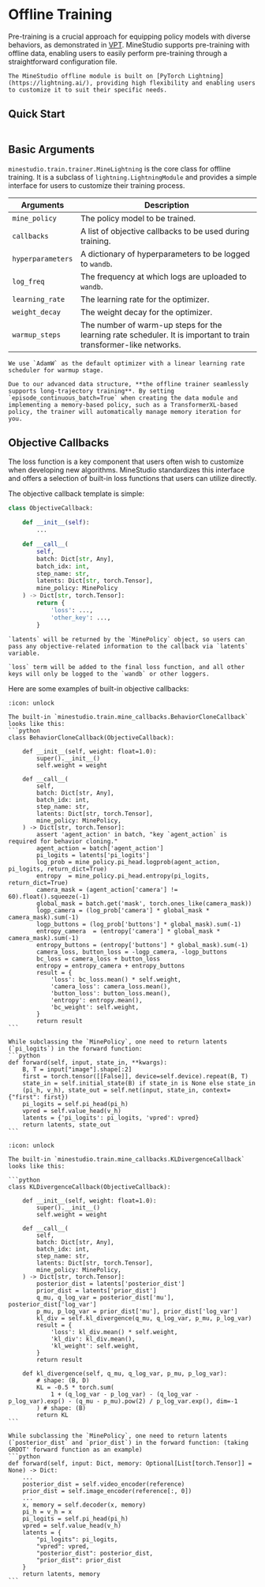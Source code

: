 <!--
 * @Date: 2024-11-29 08:09:45
 * @LastEditors: caishaofei caishaofei@stu.pku.edu.cn
 * @LastEditTime: 2024-12-15 11:55:09
 * @FilePath: /MineStudio/docs/source/offline/index.md
-->

# Offline Training

Pre-training is a crucial approach for equipping policy models with diverse behaviors, as demonstrated in [VPT](https://arxiv.org/abs/2206.11795). MineStudio supports pre-training with offline data, enabling users to easily perform pre-training through a straightforward configuration file. 

```{note}
The MineStudio offline module is built on [PyTorch Lightning](https://lightning.ai/), providing high flexibility and enabling users to customize it to suit their specific needs.
```


## Quick Start

```{include} quick-offline.md
```

## Basic Arguments

`minestudio.train.trainer.MineLightning` is the core class for offline training. It is a subclass of `lightning.LightningModule` and provides a simple interface for users to customize their training process. 

| Arguments | Description |
| --- | --- |
| `mine_policy` | The policy model to be trained. |
| `callbacks` | A list of objective callbacks to be used during training. |
| `hyperparameters` | A dictionary of hyperparameters to be logged to `wandb`. |
| `log_freq` | The frequency at which logs are uploaded to `wandb`. |
| `learning_rate` | The learning rate for the optimizer. |
| `weight_decay` | The weight decay for the optimizer. |
| `warmup_steps` | The number of warm-up steps for the learning rate scheduler. It is important to train transformer-like networks. |

```{note}
We use `AdamW` as the default optimizer with a linear learning rate scheduler for warmup stage. 
```

```{admonition} Long-Trajectory Training
Due to our advanced data structure, **the offline trainer seamlessly supports long-trajectory training**. By setting `episode_continuous_batch=True` when creating the data module and implementing a memory-based policy, such as a TransformerXL-based policy, the trainer will automatically manage memory iteration for you. 
```


## Objective Callbacks

The loss function is a key component that users often wish to customize when developing new algorithms. MineStudio standardizes this interface and offers a selection of built-in loss functions that users can utilize directly. 

The objective callback template is simple:
```python
class ObjectiveCallback:

    def __init__(self):
        ...

    def __call__(
        self, 
        batch: Dict[str, Any], 
        batch_idx: int, 
        step_name: str, 
        latents: Dict[str, torch.Tensor], 
        mine_policy: MinePolicy
    ) -> Dict[str, torch.Tensor]:
        return {
            'loss': ..., 
            'other_key': ...,
        }
```

```{hint}
`latents` will be returned by the `MinePolicy` object, so users can pass any objective-related information to the callback via `latents` variable. 
```

```{warning}
`loss` term will be added to the final loss function, and all other keys will only be logged to the `wandb` or other loggers. 
```

Here are some examples of built-in objective callbacks:

`````{dropdown} Behavior Cloning Callback
:icon: unlock

The built-in `minestudio.train.mine_callbacks.BehaviorCloneCallback` looks like this:
```python
class BehaviorCloneCallback(ObjectiveCallback):

    def __init__(self, weight: float=1.0):
        super().__init__()
        self.weight = weight

    def __call__(
        self, 
        batch: Dict[str, Any], 
        batch_idx: int, 
        step_name: str, 
        latents: Dict[str, torch.Tensor], 
        mine_policy: MinePolicy, 
    ) -> Dict[str, torch.Tensor]:
        assert 'agent_action' in batch, "key `agent_action` is required for behavior cloning."
        agent_action = batch['agent_action']
        pi_logits = latents['pi_logits']
        log_prob = mine_policy.pi_head.logprob(agent_action, pi_logits, return_dict=True)
        entropy  = mine_policy.pi_head.entropy(pi_logits, return_dict=True)
        camera_mask = (agent_action['camera'] != 60).float().squeeze(-1)
        global_mask = batch.get('mask', torch.ones_like(camera_mask))
        logp_camera = (log_prob['camera'] * global_mask * camera_mask).sum(-1)
        logp_buttons = (log_prob['buttons'] * global_mask).sum(-1)
        entropy_camera  = (entropy['camera'] * global_mask * camera_mask).sum(-1)
        entropy_buttons = (entropy['buttons'] * global_mask).sum(-1)
        camera_loss, button_loss = -logp_camera, -logp_buttons
        bc_loss = camera_loss + button_loss
        entropy = entropy_camera + entropy_buttons
        result = {
            'loss': bc_loss.mean() * self.weight,
            'camera_loss': camera_loss.mean(),
            'button_loss': button_loss.mean(),
            'entropy': entropy.mean(),
            'bc_weight': self.weight,
        }
        return result
```

While subclassing the `MinePolicy`, one need to return latents (`pi_logits`) in the forward function: 
```python
def forward(self, input, state_in, **kwargs):
    B, T = input["image"].shape[:2]
    first = torch.tensor([[False]], device=self.device).repeat(B, T)
    state_in = self.initial_state(B) if state_in is None else state_in
    (pi_h, v_h), state_out = self.net(input, state_in, context={"first": first})
    pi_logits = self.pi_head(pi_h)
    vpred = self.value_head(v_h)
    latents = {'pi_logits': pi_logits, 'vpred': vpred}
    return latents, state_out
```

`````

`````{dropdown} Kullback–Leibler Divergence Callback
:icon: unlock

The built-in `minestudio.train.mine_callbacks.KLDivergenceCallback` looks like this:

```python
class KLDivergenceCallback(ObjectiveCallback):
        
    def __init__(self, weight: float=1.0):
        super().__init__()
        self.weight = weight

    def __call__(
        self, 
        batch: Dict[str, Any], 
        batch_idx: int, 
        step_name: str, 
        latents: Dict[str, torch.Tensor], 
        mine_policy: MinePolicy, 
    ) -> Dict[str, torch.Tensor]:
        posterior_dist = latents['posterior_dist']
        prior_dist = latents['prior_dist']
        q_mu, q_log_var = posterior_dist['mu'], posterior_dist['log_var']
        p_mu, p_log_var = prior_dist['mu'], prior_dist['log_var']
        kl_div = self.kl_divergence(q_mu, q_log_var, p_mu, p_log_var)
        result = {
            'loss': kl_div.mean() * self.weight,
            'kl_div': kl_div.mean(),
            'kl_weight': self.weight,
        }
        return result

    def kl_divergence(self, q_mu, q_log_var, p_mu, p_log_var):
        # shape: (B, D)
        KL = -0.5 * torch.sum(
            1 + (q_log_var - p_log_var) - (q_log_var - p_log_var).exp() - (q_mu - p_mu).pow(2) / p_log_var.exp(), dim=-1
        ) # shape: (B)
        return KL
```

While subclassing the `MinePolicy`, one need to return latents (`posterior_dist` and `prior_dist`) in the forward function: (taking GROOT' forward function as an example)
```python
def forward(self, input: Dict, memory: Optional[List[torch.Tensor]] = None) -> Dict:
    ...
    posterior_dist = self.video_encoder(reference)
    prior_dist = self.image_encoder(reference[:, 0])
    ...
    x, memory = self.decoder(x, memory)
    pi_h = v_h = x
    pi_logits = self.pi_head(pi_h)
    vpred = self.value_head(v_h)
    latents = {
        "pi_logits": pi_logits, 
        "vpred": vpred, 
        "posterior_dist": posterior_dist, 
        "prior_dist": prior_dist
    }
    return latents, memory
```
`````
